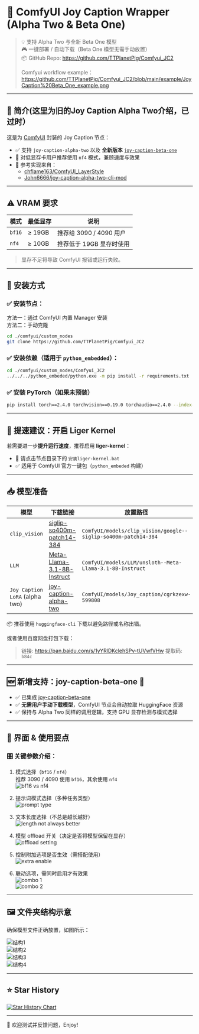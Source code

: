 # 🧠 ComfyUI Joy Caption Wrapper (Alpha Two & Beta One)

> 💡 支持 Alpha Two 与全新 Beta One 模型  
> 🎮 一键部署 / 自动下载（Beta One 模型无需手动放置）  
> 📦 GitHub Repo: https://github.com/TTPlanetPig/Comfyui_JC2
>
> Comfyui workflow example：
> https://github.com/TTPlanetPig/Comfyui_JC2/blob/main/example/JoyCaption%20Beta_One_example.png

---

## 🌟 简介(这里为旧的Joy Caption Alpha Two介绍，已过时）

这是为 [ComfyUI](https://github.com/comfyanonymous/ComfyUI) 封装的 Joy Caption 节点：

- ✅ 支持 `joy-caption-alpha-two` 以及 **全新版本** [`joy-caption-beta-one`](https://huggingface.co/spaces/fancyfeast/joy-caption-beta-one)
- 🧊 对低显存卡用户推荐使用 `nf4` 模式，兼顾速度与效果
- 🔁 参考实现来自：
  - [chflame163/ComfyUI_LayerStyle](https://github.com/chflame163/ComfyUI_LayerStyle)
  - [John6666/joy-caption-alpha-two-cli-mod](https://huggingface.co/John6666/joy-caption-alpha-two-cli-mod)

---

## ⚠️ VRAM 要求

| 模式 | 最低显存 | 说明 |
|------|-----------|------|
| `bf16` | ≥ 19GB | 推荐给 3090 / 4090 用户 |
| `nf4`  | ≥ 10GB | 推荐低于 19GB 显存时使用 |

> 显存不足将导致 ComfyUI 报错或运行失败。

---

## 🚀 安装方式

### ✅ 安装节点：

方法一：通过 ComfyUI 内置 Manager 安装  
方法二：手动克隆

```bash
cd ./comfyui/custom_nodes
git clone https://github.com/TTPlanetPig/Comfyui_JC2
```

### ✅ 安装依赖（适用于 `python_embedded`）：

```bash
cd ./comfyui/custom_nodes/Comfyui_JC2
../../../python_embeded/python.exe -m pip install -r requirements.txt
```

### ✅ 安装 PyTorch（如果未预装）

```bash
pip install torch==2.4.0 torchvision==0.19.0 torchaudio==2.4.0 --index-url https://download.pytorch.org/whl/cu121
```

---

## 🚅 提速建议：开启 Liger Kernel

若需要进一步**提升运行速度**，推荐启用 **liger-kernel**：

- 📁 请点击节点目录下的 `安装liger-kernel.bat`
- ✅ 适用于 ComfyUI 官方一键包（`python_embeded` 构建）

---

## 📥 模型准备

| 模型 | 下载链接 | 放置路径 |
|------|-----------|----------|
| `clip_vision` | [siglip-so400m-patch14-384](https://huggingface.co/google/siglip-so400m-patch14-384) | `ComfyUI/models/clip_vision/google--siglip-so400m-patch14-384` |
| `LLM` | [Meta-Llama-3.1-8B-Instruct](https://huggingface.co/unsloth/Meta-Llama-3.1-8B-Instruct) | `ComfyUI/models/LLM/unsloth--Meta-Llama-3.1-8B-Instruct` |
| `Joy Caption LoRA` (alpha two) | [joy-caption-alpha-two](https://huggingface.co/spaces/fancyfeast/joy-caption-alpha-two) | `ComfyUI/models/Joy_caption/cgrkzexw-599808` |

📦 推荐使用 `huggingface-cli` 下载以避免路径或名称出错。

或者使用百度网盘打包下载：

> 链接: https://pan.baidu.com/s/1yYRlDKclehSPv-tUVwfVHw 提取码: `b84c`

---

## 🆕 新增支持：joy-caption-beta-one 🎉

- ✅ 已集成 [joy-caption-beta-one](https://huggingface.co/spaces/fancyfeast/joy-caption-beta-one)
- ✅ **无需用户手动下载模型**，ComfyUI 节点会自动拉取 HuggingFace 资源
- ✅ 保持与 Alpha Two 同样的调用逻辑，支持 GPU 显存检测与模式选择

---

## 📸 界面 & 使用要点

### 🎛 关键参数介绍：

1. 模式选择（`bf16` / `nf4`）  
   推荐 3090 / 4090 使用 `bf16`，其余使用 `nf4`  
   ![bf16 vs nf4](https://github.com/user-attachments/assets/8001e70b-cea3-4971-a8c2-f483a2c4f91c)

2. 提示词模式选择（多种任务类型）  
   ![prompt type](https://github.com/user-attachments/assets/110f25f6-ea25-4395-b698-c0ec358940ae)

3. 文本长度选择（不总是越长越好）  
   ![length not always better](https://github.com/user-attachments/assets/05e8cfbe-f983-4c8e-813a-761779d0ba4e)

4. 模型 offload 开关（决定是否将模型保留在显存）  
   ![offload setting](https://github.com/user-attachments/assets/804d3326-0f44-4cd2-98c9-56e174e552c1)

5. 控制附加选项是否生效（需搭配使用）  
   ![extra enable](https://github.com/user-attachments/assets/6cb00a63-a1e6-4502-87ff-b99800d37912)

6. 联动选项，需同时启用才有效果  
   ![combo 1](https://github.com/user-attachments/assets/16d11016-6ff1-4d62-90ca-c3d820af4cd3)  
   ![combo 2](https://github.com/user-attachments/assets/6fe8dbd4-affe-4753-b10e-aa4120ab5149)

---

## 🖼 文件夹结构示意

确保模型文件正确放置，如图所示：

![结构1](https://github.com/user-attachments/assets/4675b67c-38f8-4d6a-9785-607215038337)  
![结构2](https://github.com/user-attachments/assets/9ae0a410-539e-49c5-a1b4-4434da02dc28)  
![结构3](https://github.com/user-attachments/assets/2d17e8d2-42af-4040-9cf9-019eb25464e0)  
![结构4](https://github.com/user-attachments/assets/aeba0145-81c7-4c86-a31c-bbb9c317cad8)

---

## ⭐ Star History

<a href="https://star-history.com/#TTPlanetPig/Comfyui_JC2&Date">
 <picture>
   <source media="(prefers-color-scheme: dark)" srcset="https://api.star-history.com/svg?repos=TTPlanetPig/Comfyui_JC2&type=Date&theme=dark" />
   <source media="(prefers-color-scheme: light)" srcset="https://api.star-history.com/svg?repos=TTPlanetPig/Comfyui_JC2&type=Date" />
   <img alt="Star History Chart" src="https://api.star-history.com/svg?repos=TTPlanetPig/Comfyui_JC2&type=Date" />
 </picture>
</a>

---

🧪 欢迎测试并反馈问题，Enjoy!
